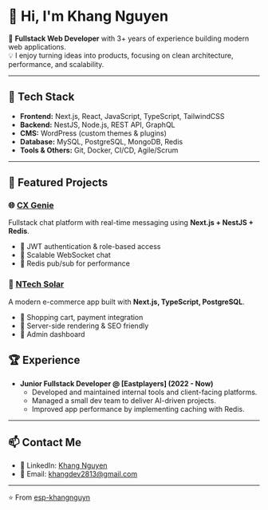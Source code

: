 # 👋 Hi, I'm Khang Nguyen  

🚀 **Fullstack Web Developer** with 3+ years of experience building modern web applications.  
💡 I enjoy turning ideas into products, focusing on clean architecture, performance, and scalability.  

---

## 🔧 Tech Stack  
- **Frontend:** Next.js, React, JavaScript, TypeScript, TailwindCSS  
- **Backend:** NestJS, Node.js, REST API, GraphQL  
- **CMS:** WordPress (custom themes & plugins)  
- **Database:** MySQL, PostgreSQL, MongoDB, Redis  
- **Tools & Others:** Git, Docker, CI/CD, Agile/Scrum  

---

## 📂 Featured Projects  

### 🌐 [CX Genie](https://cxgenie.ai/)  
Fullstack chat platform with real-time messaging using **Next.js + NestJS + Redis**.  
- 🔹 JWT authentication & role-based access  
- 🔹 Scalable WebSocket chat  
- 🔹 Redis pub/sub for performance  

### 🛒 [NTech Solar](https://ntechsolar.vn/)  
A modern e-commerce app built with **Next.js, TypeScript, PostgreSQL**.  
- 🔹 Shopping cart, payment integration  
- 🔹 Server-side rendering & SEO friendly  
- 🔹 Admin dashboard  

## 🏆 Experience  
- **Junior Fullstack Developer @ [Eastplayers] (2022 - Now)**  
  - Developed and maintained internal tools and client-facing platforms.  
  - Managed a small dev team to deliver AI-driven projects.  
  - Improved app performance by implementing caching with Redis.  

---

## 📫 Contact Me  
- 💼 LinkedIn: [Khang Nguyen](https://www.linkedin.com/in/khang-nguy%E1%BB%85n-54b5a3344/)  
- 📧 Email: khangdev2813@gmail.com  

---

⭐️ From [esp-khangnguyn](https://github.com/esp-khangnguyn)
